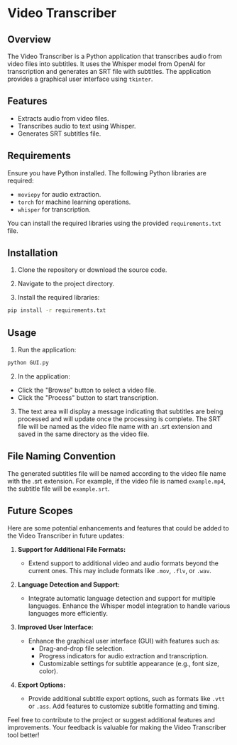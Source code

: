 # Video Transcriber

## Overview

The Video Transcriber is a Python application that transcribes audio from video files into subtitles. It uses the Whisper model from OpenAI for transcription and generates an SRT file with subtitles. The application provides a graphical user interface using `tkinter`.

## Features

- Extracts audio from video files.
- Transcribes audio to text using Whisper.
- Generates SRT subtitles file.

## Requirements

Ensure you have Python installed. The following Python libraries are required:

- `moviepy` for audio extraction.
- `torch` for machine learning operations.
- `whisper` for transcription.

You can install the required libraries using the provided `requirements.txt` file.

## Installation

1. Clone the repository or download the source code.

2. Navigate to the project directory.

3. Install the required libraries:
```bash
pip install -r requirements.txt
```

## Usage
1. Run the application:
``` bash
python GUI.py
```
2. In the application:
- Click the "Browse" button to select a video file.
- Click the "Process" button to start transcription.

3. The text area will display a message indicating that subtitles are being processed and will update once the processing is complete. The SRT file will be named as the video file name with an .srt extension and saved in the same directory as the video file.

## File Naming Convention
The generated subtitles file will be named according to the video file name with the .srt extension. For example, if the video file is named `example.mp4`, the subtitle file will be `example.srt`.

## Future Scopes

Here are some potential enhancements and features that could be added to the Video Transcriber in future updates:

1. **Support for Additional File Formats:**
   - Extend support to additional video and audio formats beyond the current ones. This may include formats like `.mov`, `.flv`, or `.wav`.

2. **Language Detection and Support:**
   - Integrate automatic language detection and support for multiple languages. Enhance the Whisper model integration to handle various languages more efficiently.


3. **Improved User Interface:**
   - Enhance the graphical user interface (GUI) with features such as:
     - Drag-and-drop file selection.
     - Progress indicators for audio extraction and transcription.
     - Customizable settings for subtitle appearance (e.g., font size, color).


4. **Export Options:**
   - Provide additional subtitle export options, such as formats like `.vtt` or `.ass`. Add features to customize subtitle formatting and timing.

Feel free to contribute to the project or suggest additional features and improvements. Your feedback is valuable for making the Video Transcriber tool better!




